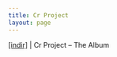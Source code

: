 ```yaml
---
title: Cr Project
layout: page
---
```


<a href="https://cloud.mail.ru/public/a2484f83ca21/CR%20Project" target="_blank">[indir]</a>   |   Cr Project &#8211; The Album